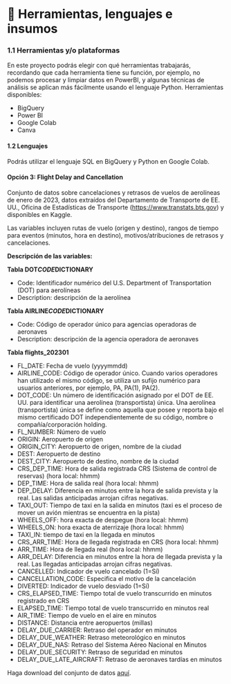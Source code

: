 # 🛫 Herramientas, lenguajes e insumos

### 1.1 Herramientas y/o plataformas <a href="#id-11herramientasyoplataformas" id="id-11herramientasyoplataformas"></a>

En este proyecto podrás elegir con qué herramientas trabajarás, recordando que cada herramienta tiene su función, por ejemplo, no podemos procesar y limpiar datos en PowerBI, y algunas técnicas de análisis se aplican más fácilmente usando el lenguaje Python. Herramientas disponibles:

* BigQuery
* Power BI
* Google Colab
* Canva

#### 1.2 Lenguajes <a href="#id-12lenguajes" id="id-12lenguajes"></a>

Podrás utilizar el lenguaje SQL en BigQuery y Python en Google Colab.

#### **Opción 3: Flight Delay and Cancellation** <a href="#opcin3flightdelayandcancellation" id="opcin3flightdelayandcancellation"></a>

Conjunto de datos sobre cancelaciones y retrasos de vuelos de aerolíneas de enero de 2023, datos extraídos del Departamento de Transporte de EE. UU., Oficina de Estadísticas de Transporte (https://www.transtats.bts.gov) y disponibles en Kaggle.

Las variables incluyen rutas de vuelo (origen y destino), rangos de tiempo para eventos (minutos, hora en destino), motivos/atribuciones de retrasos y cancelaciones.

**Descripción de las variables:**

**Tabla DOT**_**CODE**_**DICTIONARY**

* Code: Identificador numérico del U.S. Department of Transportation (DOT) para aerolíneas
* Description: descripción de la aerolínea

**Tabla AIRLINE**_**CODE**_**DICTIONARY**

* Code: Código de operador único para agencias operadoras de aeronaves
* Description: descripción de la agencia operadora de aeronaves

**Tabla flights\_202301**

* FL\_DATE: Fecha de vuelo (yyyymmdd)
* AIRLINE\_CODE: Código de operador único. Cuando varios operadores han utilizado el mismo código, se utiliza un sufijo numérico para usuarios anteriores, por ejemplo, PA, PA(1), PA(2).
* DOT\_CODE: Un número de identificación asignado por el DOT de EE. UU. para identificar una aerolínea (transportista) única. Una aerolínea (transportista) única se define como aquella que posee y reporta bajo el mismo certificado DOT independientemente de su código, nombre o compañía/corporación holding.
* FL\_NUMBER: Número de vuelo
* ORIGIN: Aeropuerto de origen
* ORIGIN\_CITY: Aeropuerto de origen, nombre de la ciudad
* DEST: Aeropuerto de destino
* DEST\_CITY: Aeropuerto de destino, nombre de la ciudad
* CRS_DEP_TIME: Hora de salida registrada CRS (Sistema de control de reservas) (hora local: hhmm)
* DEP\_TIME: Hora de salida real (hora local: hhmm)
* DEP\_DELAY: Diferencia en minutos entre la hora de salida prevista y la real. Las salidas anticipadas arrojan cifras negativas.
* TAXI\_OUT: Tiempo de taxi en la salida en minutos (taxi es el proceso de mover un avión mientras se encuentra en la pista)
* WHEELS\_OFF: hora exacta de despegue (hora local: hhmm)
* WHEELS\_ON: hora exacta de aterrizaje (hora local: hhmm)
* TAXI\_IN: tiempo de taxi en la llegada en minutos
* CRS_ARR_TIME: Hora de llegada registrada en CRS (hora local: hhmm)
* ARR\_TIME: Hora de llegada real (hora local: hhmm)
* ARR\_DELAY: Diferencia en minutos entre la hora de llegada prevista y la real. Las llegadas anticipadas arrojan cifras negativas.
* CANCELLED: Indicador de vuelo cancelado (1=Sí)
* CANCELLATION\_CODE: Especifica el motivo de la cancelación
* DIVERTED: Indicador de vuelo desviado (1=Sí)
* CRS_ELAPSED_TIME: Tiempo total de vuelo transcurrido en minutos registrado en CRS
* ELAPSED\_TIME: Tiempo total de vuelo transcurrido en minutos real
* AIR\_TIME: Tiempo de vuelo en el aire en minutos
* DISTANCE: Distancia entre aeropuertos (millas)
* DELAY_DUE_CARRIER: Retraso del operador en minutos
* DELAY_DUE_WEATHER: Retraso meteorológico en minutos
* DELAY_DUE_NAS: Retraso del Sistema Aéreo Nacional en Minutos
* DELAY_DUE_SECURITY: Retraso de seguridad en minutos
* DELAY_DUE_LATE\_AIRCRAFT: Retraso de aeronaves tardías en minutos

Haga download del conjunto de datos [aquí](https://drive.google.com/file/d/1cEepkz0X-l0855bPWHhj2f5Z2jM-nvcb/view?usp=sharing).
